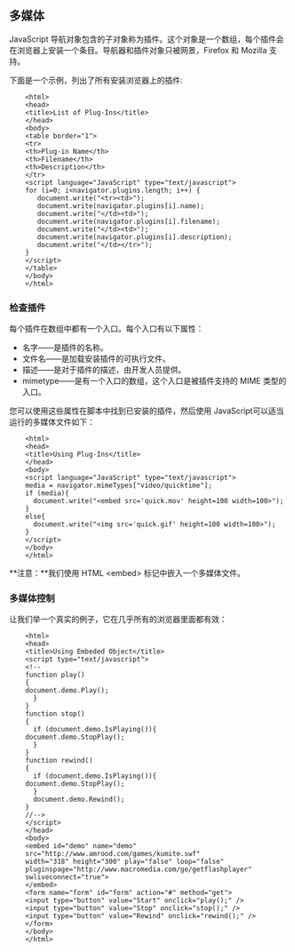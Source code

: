 ## 多媒体

JavaScript 导航对象包含的子对象称为插件。这个对象是一个数组，每个插件会在浏览器上安装一个条目。导航器和插件对象只被网景，Firefox 和 Mozilla 支持。

下面是一个示例，列出了所有安装浏览器上的插件:

```
    <html>
    <head>
    <title>List of Plug-Ins</title>
    </head>
    <body>
    <table border="1">
    <tr>
    <th>Plug-in Name</th>
    <th>Filename</th>
    <th>Description</th>
    </tr>
    <script language="JavaScript" type="text/javascript">
    for (i=0; i<navigator.plugins.length; i++) {
       document.write("<tr><td>");
       document.write(navigator.plugins[i].name);
       document.write("</td><td>");
       document.write(navigator.plugins[i].filename);
       document.write("</td><td>");
       document.write(navigator.plugins[i].description);
       document.write("</td></tr>");
    }
    </script>
    </table>
    </body>
    </html>
```

### 检查插件

每个插件在数组中都有一个入口。每个入口有以下属性：

- 名字——是插件的名称。
- 文件名——是加载安装插件的可执行文件。
- 描述——是对于插件的描述，由开发人员提供。
- mimetype——是有一个入口的数组，这个入口是被插件支持的 MIME 类型的入口。

您可以使用这些属性在脚本中找到已安装的插件，然后使用 JavaScript可以适当运行的多媒体文件如下：

```
    <html>
    <head>
    <title>Using Plug-Ins</title>
    </head>
    <body>
    <script language="JavaScript" type="text/javascript">
    media = navigator.mimeTypes["video/quicktime"];
    if (media){
      document.write("<embed src='quick.mov' height=100 width=100>");
    }
    else{
      document.write("<img src='quick.gif' height=100 width=100>");
    }
    </script>
    </body>
    </html>
```
    
**注意：**我们使用 HTML &lt;embed&gt; 标记中嵌入一个多媒体文件。

### 多媒体控制

让我们举一个真实的例子，它在几乎所有的浏览器里面都有效：

```
    <html>
    <head>
    <title>Using Embeded Object</title>
    <script type="text/javascript">
    <!--
    function play()
    {
    document.demo.Play();
      }
    }
    function stop()
    {
      if (document.demo.IsPlaying()){
    document.demo.StopPlay();
      }
    }
    function rewind()
    {
      if (document.demo.IsPlaying()){
    document.demo.StopPlay();
      }
      document.demo.Rewind();
    }
    //-->
    </script>
    </head>
    <body>
    <embed id="demo" name="demo"
    src="http://www.amrood.com/games/kumite.swf"
    width="318" height="300" play="false" loop="false"
    pluginspage="http://www.macromedia.com/go/getflashplayer"
    swliveconnect="true">
    </embed>
    <form name="form" id="form" action="#" method="get">
    <input type="button" value="Start" onclick="play();" />
    <input type="button" value="Stop" onclick="stop();" />
    <input type="button" value="Rewind" onclick="rewind();" />
    </form>
    </body>
    </html>
```

